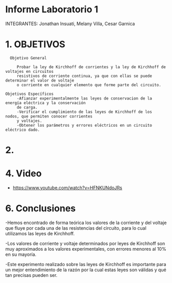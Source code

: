 # Informe Laboratorio 1

INTEGRANTES: Jonathan Insuati, Melany Villa, Cesar Garnica

# 1. OBJETIVOS

      Objetivo General
     
         Probar la ley de Kirchhoff de corrientes y la ley de Kirchhoff de voltajes en circuitos 
         resistivos de corriente continua, ya que con ellas se puede determinar el valor de voltaje
         o corriente en cualquier elemento que forme parte del circuito.    
    
    Objetivos Específicos
         -Afianzar experimentalmente las leyes de conservacion de la energía eléctrica y la conservación
         de carga.
         -Verificar el cumplimiento de las leyes de Kirchhoff de los nodos, que permiten conocer corrientes 
         y voltajes. 
         -Obtener los parámetros y errores eléctricos en un circuito eléctrico dado.
    

          
# 2.




# 4. Video 

- https://www.youtube.com/watch?v=HFNKUNdoJRs

# 6. Conclusiones 

-Hemos encontrado de forma teórica los valores de la corriente y del voltaje que fluye por
cada una de las resistencias del circuito, para lo cual utilizamos las leyes de Kirchhoff.

-Los valores de corriente y voltaje determinados por leyes de Kirchhoff son muy aproximados 
a los valores experimentales, con errores menores al 10% en su mayoría.

-Este experimento realizado sobre las leyes de Kirchhoff es importante para un mejor entendimiento
de la razón por la cual estas leyes son válidas y qué tan precisas pueden ser. 
